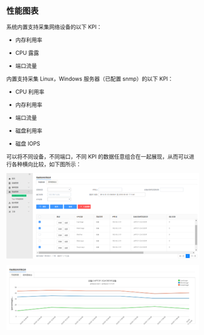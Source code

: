 ## 性能图表

系统内置支持采集网络设备的以下 KPI：

- 内存利用率

- CPU 露露

- 端口流量

内置支持采集 Linux，Windows 服务器（已配置 snmp）的以下 KPI：

- CPU 利用率

- 内存利用率

- 端口流量

- 磁盘利用率

- 磁盘 IOPS

可以将不同设备，不同端口，不同 KPI 的数据任意组合在一起展现，从而可以进行各种横向比较，如下图所示：

![图12](../assets/image013.png)

![图13](../assets/image014.png)
